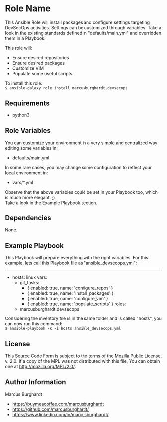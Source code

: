 Role Name
=========

This Ansible Role will install packages and configure settings targeting DevSecOps activities.
Settings can be customized through variables. Take a look in the existing standards defined in
"defaults/main.yml" and overridden them in a Playbook.

This role will:
- Ensure desired repositories
- Ensure desired packages
- Customize VIM
- Populate some useful scripts

To install this role:  
```$ ansible-galaxy role install marcusburghardt.devsecops```

Requirements
------------

- python3

Role Variables
--------------

You can customize your environment in a very simple and centralized way editing some variables in:
- defaults/main.yml

In some rare cases, you may change some configuration to reflect your local environment in:
- vars/*.yml

Observe that the above variables could be set in your Playbook too, which is much more elegant. ;)  
Take a look in the Example Playbook section.

Dependencies
------------

None.

Example Playbook
----------------

This Playbook will prepare everything with the right variables.
For this example, lets call this Playbook file as "ansible_devsecops.yml":

---
- hosts: linux
  vars:
    - git_tasks:
      - { enabled: true,  name: 'configure_repos' }
      - { enabled: true,  name: 'install_packages' }
      - { enabled: true,  name: 'configure_vim' }
      - { enabled: true,  name: 'populate_scripts' }
  roles:
    - marcusburghardt.devsecops

Considering the inventory file is in the same folder and is called "hosts",
you can now run this command:  
```$ ansible-playbook -K -i hosts ansible_devsecops.yml```

License
-------

This Source Code Form is subject to the terms of the Mozilla Public
License, v. 2.0. If a copy of the MPL was not distributed with this
file, You can obtain one at http://mozilla.org/MPL/2.0/.

Author Information
------------------

Marcus Burghardt
- https://buymeacoffee.com/marcusburghardt
- https://github.com/marcusburghardt/
- https://www.linkedin.com/in/marcusburghardt/
